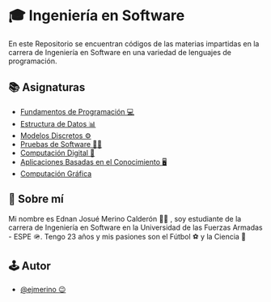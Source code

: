 # 🎓 Ingeniería en Software
En este Repositorio se encuentran códigos de las materias impartidas en la carrera de Ingeniería en Software en una variedad de lenguajes de programación.


## 📚 Asignaturas

 - [Fundamentos de Programación 💻](https://github.com/ejmerino/josuemerinocalderon/tree/main/Fundamentos%20de%20Programaci%C3%B3n)
 - [Estructura de Datos 📊](https://github.com/ejmerino/josuemerinocalderon/tree/main/Estructura%20de%20Datos)
 - [Modelos Discretos ⚙️](https://github.com/ejmerino/josuemerinocalderon/tree/main/Modelos%20Discretos)
 - [Pruebas de Software 👨‍🔬](https://github.com/ejmerino/josuemerinocalderon/tree/main/Pruebas%20de%20Software)
 - [Computación Digital 🤖](https://github.com/ejmerino/josuemerinocalderon/tree/main/Computaci%C3%B3n%20Digital)
 - [Aplicaciones Basadas en el Conocimiento 🖥️](https://github.com/ejmerino/josuemerinocalderon/tree/main/Aplicaciones%20Basadas%20en%20el%20Conocimiento)
 - [Computación Gráfica](https://github.com/ejmerino/josuemerinocalderon/tree/main/Computaci%C3%B3n%20Gr%C3%A1fica)

## 🚀 Sobre mí
Mi nombre es Ednan Josué Merino Calderón 👨‍💻 , soy estudiante de la carrera de Ingeniería en Software en la Universidad de las Fuerzas Armadas - ESPE 🪖. Tengo 23 años y mis pasiones son el Fútbol ⚽ y la Ciencia 🔬


## 🕹️ Autor

- [@ejmerino 😉](https://github.com/ejmerino)
